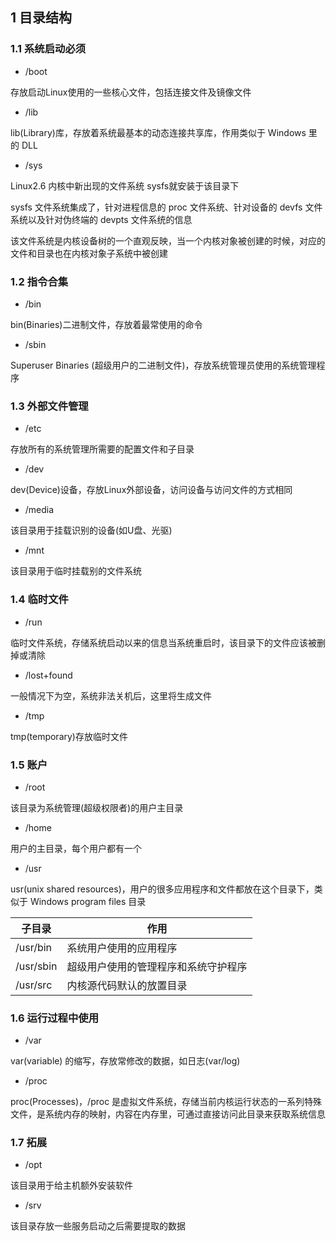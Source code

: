 <!--
 * @Description: 
 * @Version: 1.0
 * @Author: DaLao
 * @Email: dalao_li@163.com
 * @Date: 2021-10-16 20:44:32
 * @LastEditors: dalao
 * @LastEditTime: 2022-04-01 22:45:19
-->

## 1 目录结构


### 1.1 系统启动必须

- /boot

存放启动Linux使用的一些核心文件，包括连接文件及镜像文件


- /lib

lib(Library)库，存放着系统最基本的动态连接共享库，作用类似于 Windows 里的 DLL


- /sys

Linux2.6 内核中新出现的文件系统 sysfs就安装于该目录下

sysfs 文件系统集成了，针对进程信息的 proc 文件系统、针对设备的 devfs 文件系统以及针对伪终端的 devpts 文件系统的信息

该文件系统是内核设备树的一个直观反映，当一个内核对象被创建的时候，对应的文件和目录也在内核对象子系统中被创建


### 1.2 指令合集

- /bin

bin(Binaries)二进制文件，存放着最常使用的命令


- /sbin

Superuser Binaries (超级用户的二进制文件)，存放系统管理员使用的系统管理程序


### 1.3 外部文件管理

- /etc

存放所有的系统管理所需要的配置文件和子目录


- /dev

dev(Device)设备，存放Linux外部设备，访问设备与访问文件的方式相同


- /media

该目录用于挂载识别的设备(如U盘、光驱)


- /mnt

该目录用于临时挂载别的文件系统


### 1.4 临时文件

- /run

临时文件系统，存储系统启动以来的信息当系统重启时，该目录下的文件应该被删掉或清除


- /lost+found

一般情况下为空，系统非法关机后，这里将生成文件


- /tmp

tmp(temporary)存放临时文件


### 1.5 账户

- /root

该目录为系统管理(超级权限者)的用户主目录


- /home

用户的主目录，每个用户都有一个


- /usr

usr(unix shared resources)，用户的很多应用程序和文件都放在这个目录下，类似于 Windows program files 目录

| 子目录    | 作用                                 |
| --------- | ------------------------------------ |
| /usr/bin  | 系统用户使用的应用程序               |
| /usr/sbin | 超级用户使用的管理程序和系统守护程序 |
| /usr/src  | 内核源代码默认的放置目录             |


### 1.6 运行过程中使用

- /var


var(variable) 的缩写，存放常修改的数据，如日志(var/log)

- /proc

proc(Processes)，/proc 是虚拟文件系统，存储当前内核运行状态的一系列特殊文件，是系统内存的映射，内容在内存里，可通过直接访问此目录来获取系统信息


### 1.7 拓展

- /opt

该目录用于给主机额外安装软件


- /srv

该目录存放一些服务启动之后需要提取的数据
